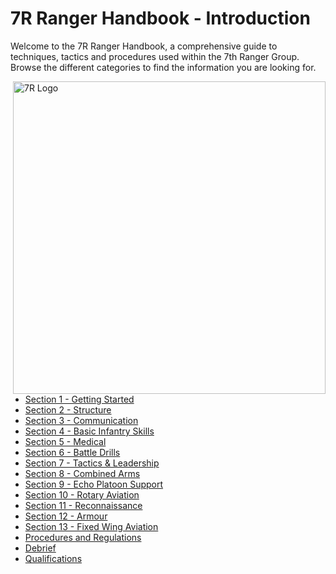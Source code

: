 # 7R Ranger Handbook - Introduction

Welcome to the 7R Ranger Handbook, a comprehensive guide to techniques, tactics and procedures used within the 7th Ranger Group.
Browse the different categories to find the information you are looking for.

<img src="/wiki/images/LeaderTeam.jpg" alt="7R Logo" style="float:right;width:500px;">

- [Section 1 - Getting Started](/handbook/getting-started)
- [Section 2 - Structure](/handbook/structure)
- [Section 3 - Communication](/handbook/communication)
- [Section 4 - Basic Infantry Skills](/handbook/basic-infantry-skills)
- [Section 5 - Medical](/handbook/medical)
- [Section 6 - Battle Drills](/handbook/battle-drills)
- [Section 7 - Tactics & Leadership](/handbook/tactics-leadership)
- [Section 8 - Combined Arms](/handbook/combined-arms)
- [Section 9 - Echo Platoon Support](/handbook/echo-platoon-support)
- [Section 10 - Rotary Aviation](/handbook/rotary-aviation)
- [Section 11 - Reconnaissance](/handbook/reconnaissance)
- [Section 12 - Armour](/handbook/armour)
- [Section 13 - Fixed Wing Aviation](/handbook/fixed-wing-aviation)
- [Procedures and Regulations](/handbook/procedures-and-regulations)
- [Debrief](/handbook/debrief)
- [Qualifications](/handbook/qualifications)
